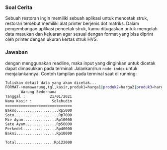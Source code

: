 ### Soal Cerita

Sebuah restoran ingin memiliki sebuah aplikasi untuk mencetak struk, restoran
tersebut memiliki alat printer berjenis dot matriks. Dalam pengembangan aplikasi
pencetak struk, kamu ditugaskan untuk mengolah data masukan dan keluaran agar
sesuai dengan format yang bisa diprint oleh printer dengan ukuran kertas struk
HVS.

### Jawaban

dengan menggunakan readline, maka input yang dinginkan untuk dicetak dapat
dimasukkan pada terminal: Jalankan/run `node index` untuk menjalankannya. Contoh
tampilan pada terminal saat di running:

```bash
Tuliskan detail data yang akan dicetak...
FORMAT->namawarung,tgl,kasir,produk1=harga1|produk2=harga2|produk3=harga3 dan seterusnya sejumlah produk yang dirder : Warung SederhaFORMAT->namawarung,tgl,kasir,produk1=harga1|produk2=harga2|produk3=harga3 dan seterusnya sejumlah produk yang dirder : Warung Sederhana,21/01/2021,Solehudin,Bakso=5000|Soto=7000|Mie Ayam=10000|Sate Ayam=50000|Perkedel=40000|Bakmi=10000
       Warung Sederhana
Tanggal :           21/01/2021
Nama Kasir :         Solehudin
==============================
Bakso...................Rp5000
Soto....................Rp7000
Mie Ayam...............Rp10000
Sate Ayam..............Rp50000
Perkedel...............Rp40000
Bakmi..................Rp10000

Total.................Rp122000
```
